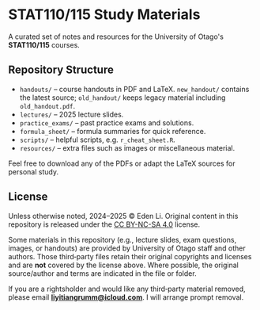 # STAT110/115 Study Materials

A curated set of notes and resources for the University of Otago's **STAT110/115** courses. 

## Repository Structure
- `handouts/` – course handouts in PDF and LaTeX. `new_handout/` contains the latest source; `old_handout/` keeps legacy material including `old_handout.pdf`.
- `lectures/` – 2025 lecture slides.
- `practice_exams/` – past practice exams and solutions.
- `formula_sheet/` – formula summaries for quick reference.
- `scripts/` – helpful scripts, e.g. `r_cheat_sheet.R`.
- `resources/` – extra files such as images or miscellaneous material.

Feel free to download any of the PDFs or adapt the LaTeX sources for personal study.

## License
Unless otherwise noted, 2024–2025 © Eden Li. Original content in this repository is released under the [CC BY-NC-SA 4.0](https://creativecommons.org/licenses/by-nc-sa/4.0/) license.

Some materials in this repository (e.g., lecture slides, exam questions, images, or handouts) are provided by University of Otago staff and other authors. Those third‑party files retain their original copyrights and licenses and are **not** covered by the license above. Where possible, the original source/author and terms are indicated in the file or folder.

If you are a rightsholder and would like any third‑party material removed, please email **liyitiangrumm@icloud.com**. I will arrange prompt removal.
